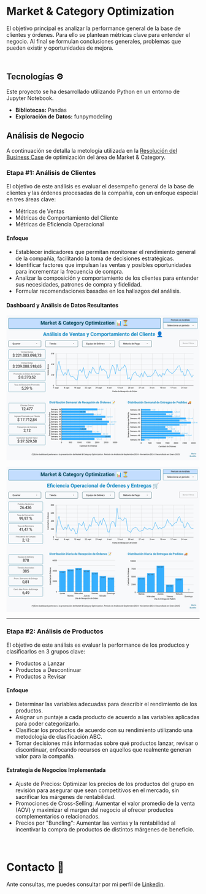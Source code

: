 # Market & Category Optimization
El objetivo principal es analizar la performance general de la base de clientes y órdenes.  Para ello se plantean métricas clave para entender el negocio. Al final se formulan conclusiones generales, problemas que pueden existir y  oportunidades de mejora.

## <br> Tecnologías ⚙️
Este proyecto se ha desarrollado utilizando Python en un entorno de Jupyter Notebook.
* **Bibliotecas:** Pandas
* **Exploración de Datos:** funpymodeling

## Análisis de Negocio
A continuación se detalla la metología utilizada en la [Resolución del Business Case](https://github.com/mabustillo14/market-optimization/blob/main/Business%20Case.pdf) de optimización del área de Market & Category.

### Etapa #1: Análisis de Clientes
El objetivo de este análisis es evaluar el desempeño general de la base de clientes y las órdenes procesadas de la compañía, con un enfoque especial en tres áreas clave:
* Métricas de Ventas
* Métricas de Comportamiento del Cliente
* Métricas de Eficiencia Operacional

#### Enfoque
* Establecer indicadores que permitan monitorear el rendimiento general de la compañía, facilitando la toma de decisiones estratégicas.
* Identificar factores que impulsan las ventas y posibles oportunidades para incrementar la frecuencia de compra.
* Analizar la composición y comportamiento de los clientes para entender sus necesidades, patrones de compra y fidelidad.
* Formular recomendaciones basadas en los hallazgos del análisis.

#### Dashboard y Análisis de Datos Resultantes
![Dashboard de Análisis de Venta y Comportamiento del Cliente](/images/dashboard_1.png)

![Dashboard de Eficiencia Operacional](/images/dashboard_2.png)

- - - 

### Etapa #2: Análisis de Productos
El objetivo de este análisis es evaluar la performance de los productos y clasificarlos en 3 grupos clave:
* Productos a Lanzar
* Productos a Descontinuar
* Productos a  Revisar

#### Enfoque
* Determinar las variables adecuadas para describir el rendimiento de los productos.
* Asignar un puntaje a cada producto de acuerdo a las variables aplicadas para poder categorizarlo.
* Clasificar los productos de acuerdo con su rendimiento utilizando una metodología de clasificación ABC.
* Tomar decisiones más informadas sobre qué productos lanzar, revisar o discontinuar, enfocando recursos en aquellos que realmente generan valor para la compañía.

#### Estrategia de Negocios Implementada
* Ajuste de Precios:
Optimizar los precios de los productos del grupo en revisión para asegurar que sean competitivos en el mercado, sin sacrificar los márgenes de rentabilidad.
* Promociones de Cross-Selling:
Aumentar el valor promedio de la venta (AOV) y maximizar el margen del negocio al ofrecer productos complementarios o relacionados.
* Precios por "Bundling": 
Aumentar las ventas y la rentabilidad al incentivar la compra de productos de distintos márgenes de beneficio.

# <br> Contacto 🌟
Ante consultas, me puedes consultar por mi perfil de [Linkedin](https://www.linkedin.com/in/mario-bustillo/).
